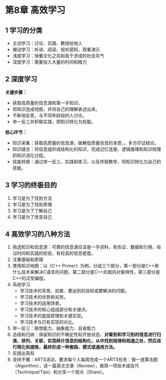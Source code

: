 # 第8章 高效学习

## 1 学习的分类

- 主动学习：讨论、实践、教授给他人
- 被动学习：听讲、阅读、视听感知、观看演示
- 浅度学习：快餐文化之风和急于求成的社会风气
- 深度学习：需要投入大量的时间和精力

## 2 深度学习

**关键步骤：**
- 获取高质量的信息源和第一手知识。
- 将知识连成地图，并将自己的理解表述出来。
- 不断地反思，与不同年龄段的人讨论。
- 举一反三并积极实践，把知识转化为技能。

**核心环节：**
- 知识采集：获取高质量的信息源，破解低质量信息的本质，，多方印证结论。
- 知识缝合：将信息组织成结构化的知识，完成记忆连接、逻辑推理和知识梳理的知识消化过程。
- 技能转换：通过举一反三、实践和练习，以及传授教导，将知识转化为自己的技能。

## 3 学习的终极目的

1. 学习是为了找到方法
2. 学习是为了找到原理
3. 学习是为了了解自己
4. 学习是为了改变自己

## 4 高效学习的八种方法

1. 挑选知识和信息源：可靠的信息源应该是一手资料，有佐证、数据和引用，经过时间和实践的检验，有较高的信息密度。
2. 注重基础和原理
3. 使用知识地图：以《C++ Primer》为例，分成三个部分，第一部分是C++用什么技术来解决C语言的问题，第二部分是C++的面向对象特性，第三部分是C++的泛型编程。
4. 系统学习
    - 学习技术的背景、初衷、要达到的目标或要解决的问题。
    - 学习技术的优势和劣势。
    - 学习技术的适用场景。
    - 学习技术的核心组成部分和关键点。
    - 学习技术的底层原理和关键实现。
    - 学习技术与已有实现的对比。
5. 举一反三：联想能力、抽象能力、自省能力
6. 总结和归纳：保留知识的不确定性和开放状态。**对看到和学习到的信息进行归类、排列、关联，实现碎片信息的结构化，从中找到规律和相通之处，然后进行简化和提炼，最终形成一种套路、模式或通用方法。**
7. 实践出真知
8. 坚持不懈：ARTS活动，要求每个人每周完成一个ARTS任务：做一道算法题（Algorithm），读一篇英文文章（Review），推荐一项技术或技巧（Technique/Tips）和分享一个观点（Share）。
